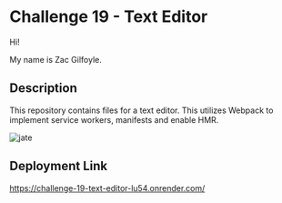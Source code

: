 # Challenge 19 - Text Editor
Hi!

My name is Zac Gilfoyle.

## Description
This repository contains files for a text editor. This utilizes Webpack to implement service workers, manifests and enable HMR. 

![jate](https://github.com/user-attachments/assets/c4878f18-a07b-4309-b9fa-2f7a725cd64c)

## Deployment Link
https://challenge-19-text-editor-lu54.onrender.com/ 
